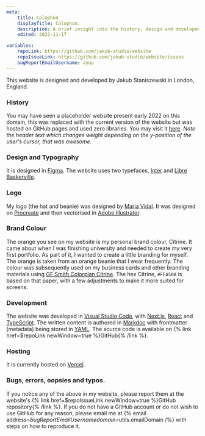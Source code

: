 ```yaml
---
meta:
    title: Colophon
    displayTitle: Colophon.
    description: A brief insight into the history, design and development of my website.
    edited: 2022-11-17

variables:
    repoLink: https://github.com/jakub-studio/website
    repoIssueLink: https://github.com/jakub-studio/website/issues
    bugReportEmailUsername: ayup
---
```

This website is designed and developed by Jakub Staniszewski in London, England.

### History
You may have seen a placeholder website present early 2022 on this domain, this was replaced with the current version of the website but was hosted on GitHub pages and used zero libraries. You may visit it [here](https://jakub-studio.github.io/website-dep/). *Note the header text which changes weight depending on the y-position of the user's cursor, that was awesome.*

### Design and Typography
It is designed in [Figma](https://www.figma.com/). The website uses two typefaces, [Inter](https://rsms.me/inter/) and [Libre Baskerville](https://fonts.google.com/specimen/Libre+Baskerville).

### Logo
My logo (the hat and beanie) was designed by [Maria Vidal](https://vmaria.cargo.site/). It was designed on [Procreate](https://procreate.art/) and then vectorised in [Adobe Illustrator](https://www.adobe.com/uk/products/illustrator.html).

### Brand Colour
The orange you see on my website is my personal brand colour, Citrine. It came about when I was finishing university and needed to create my very first portfolio. As part of it, I wanted to create a little branding for myself. The orange is taken from an orange beanie that I wear frequently. The colour was subsequently used on my business cards and other branding materials using [GF Smith Colorplan Citrine](https://www.gfsmith.com/gf-smith-colorplan-citrine). The hex Citrine, `#FFA50A` is based on that paper, with a few adjustments to make it more suited for screens.

### Development
The website was developed in [Visual Studio Code](https://code.visualstudio.com/), with [Next.js](https://nextjs.org/), [React](https://reactjs.org/) and [TypeScript](https://www.typescriptlang.org/). The written content is authored in [Markdoc](https://markdoc.dev/) with frontmatter (metadata) being stored in [YAML](https://en.wikipedia.org/wiki/YAML). The source code is available on {% link href=$repoLink newWindow=true %}GitHub{% /link %}.

### Hosting
It is currently hosted on [Vercel](https://vercel.com).

### Bugs, errors, oopsies and typos.
If you notice any of the above in my website, please report them at the website's {% link href=$repoIssueLink newWindow=true %}GitHub repository{% /link %}. If you do not have a GitHub account or do not wish to use GitHub for any reason, please email me at {% email address=$bugReportEmailUsername domain=$utils.emailDomain /%} with steps on how to reproduce it.